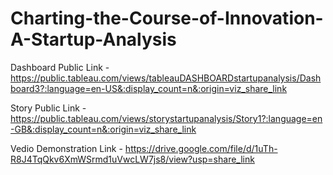# Charting-the-Course-of-Innovation-A-Startup-Analysis


Dashboard Public Link - https://public.tableau.com/views/tableauDASHBOARDstartupanalysis/Dashboard3?:language=en-US&:display_count=n&:origin=viz_share_link

Story Public Link - https://public.tableau.com/views/storystartupanalysis/Story1?:language=en-GB&:display_count=n&:origin=viz_share_link

Vedio Demonstration Link - https://drive.google.com/file/d/1uTh-R8J4TqQkv6XmWSrmd1uVwcLW7js8/view?usp=share_link
